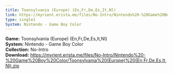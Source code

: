 ```yaml
---
title: Toonsylvania (Europe) (En,Fr,De,Es,It,Nl)
link: https://myrient.erista.me/files/No-Intro/Nintendo%20-%20Game%20Boy%20Color/Toonsylvania%20(Europe)%20(En,Fr,De,Es,It,Nl).zip
type: single1
System: Nintendo - Game Boy Color
---
```

<b>Game:</b> Toonsylvania (Europe) (En,Fr,De,Es,It,Nl)<br>
<b>System:</b> Nintendo - Game Boy Color<br>
<b>Collection:</b> No-Intro<br>
<b>Download:</b> https://myrient.erista.me/files/No-Intro/Nintendo%20-%20Game%20Boy%20Color/Toonsylvania%20(Europe)%20(En,Fr,De,Es,It,Nl).zip